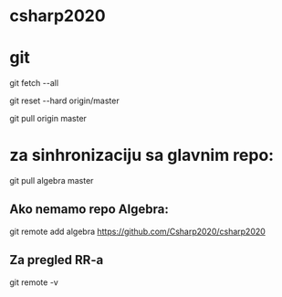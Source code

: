 # csharp2020

# git
git fetch --all

git reset --hard origin/master

git pull origin master


# za sinhronizaciju sa glavnim repo:
git pull algebra master

## Ako nemamo repo Algebra:
git remote add algebra https://github.com/Csharp2020/csharp2020

## Za pregled RR-a
git remote -v